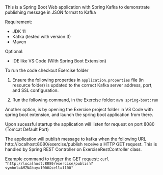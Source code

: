 This is a Spring Boot Web application with Spring Kafka to demonstrate publishing message in JSON format to Kafka

Requirement: 
- JDK 11
- Kafka (tested with version 3)
- Maven

Optional:
- IDE like VS Code (WIth Spring Boot Extension)

To run the code checkout Exercise folder
1. Ensure the following properties in `application.properties` file (in resource folder) is updated to the correct Kafka server address, port, and SSL configuration.
				
		
2. Run the following command, in the Exercise folder: 
				`mvn spring-boot:run`

Another option, is by opening the Exercise project folder in VS Code with spring boot extension, and launch the spring boot application from there.

Upon sucessful startup the application will listen for request on port 8080 (Tomcat Default Port)

The application will publish message to kafka when the following URL http://localhost:8080/exercise/publish receive a HTTP GET request. 
This is handled by Spring REST Controller on ExerciseRestController class.

Example command to trigger the GET request:
	`curl "http://localhost:8080/exercise/publish?symbol=AMZN&buy=1000&sell=1100"`



